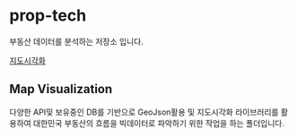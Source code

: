 # prop-tech
부동산 데이터를 분석하는 저장소 입니다.

[지도시각화](#Map-Visualization)

## Map Visualization 
다양한 API및 보유중인 DB를 기반으로 GeoJson활용 및 지도시각화 라이브러리를 활용하여 대한민국 부동산의 흐름을 빅데이터로 파악하기 위한 작업을 하는 폴더입니다.
